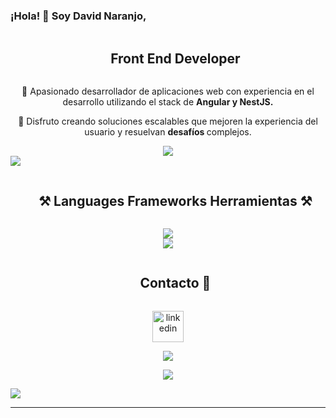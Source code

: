 ### ¡Hola! 👋 Soy David Naranjo,

<div align="center">
  <div id="user-content-toc">
    <ul align="center">
      <summary><h2 style="display: inline-block">Front End Developer</h2></summary>
    </ul>
  </div>
  <p>
   🚀 Apasionado desarrollador de aplicaciones web con experiencia en el desarrollo utilizando el stack de <strong>Angular y NestJS.</strong>
  </p>
</div>

<div align="center">
  <p>🌱 Disfruto creando soluciones escalables que mejoren la experiencia del usuario y resuelvan <strong>desafíos </strong>complejos.</p>
</div>

   

<div align="center">
  <a href="mailto:davide.naranjom@gmail.com">
    <img src="https://skillicons.dev/icons?i=gmail" />
  </a>
</div>

<img src="https://user-images.githubusercontent.com/73097560/115834477-dbab4500-a447-11eb-908a-139a6edaec5c.gif">

<div id="user-content-toc">
  <ul align="center">
    <summary><h2 style="display: inline-block">⚒️ Languages Frameworks Herramientas ⚒️</h2></summary>
  </ul>
</div>

<div align="center">
  <img src="https://skillicons.dev/icons?i=git,css,discord,docker,express,figma,firebase,github,nestjs" /><br>
  <img src="https://skillicons.dev/icons?i=html,js,materialui,mongodb,nodejs,postman,redux,tailwind,ts,vscode,angular" />
</div>

<!-- Connect with me -->
<!--h2 without bottom border-->
<div id="user-content-toc">
  <ul align="center">
    <summary><h2 style="display: inline-block">Contacto 🤝</h2></summary>
  </ul>
</div>

<!--icons and links-->
<p align="center">
      <a href="https://www.linkedin.com/in/david-eduardo-naranjo-montanez-3b4185295/" target="blank" ><img align="center" src="https://user-images.githubusercontent.com/88904952/234979284-68c11d7f-1acc-4f0c-ac78-044e1037d7b0.png" alt="linkedin" height="50"                 width="50" />
      </a>
</p>
<p align="center">
  <a href="mailto:davide.naranjom@gmail.com">
    <img src="https://skillicons.dev/icons?i=gmail" />
  </a>
</p>



<!--profile visit count-->
<div align="center">
  
[![](https://visitcount.itsvg.in/api?id=1010nishant&icon=3&color=6)](https://visitcount.itsvg.in)
  
</div>

<!--horizontal divider(gradiant)-->
<img src="https://user-images.githubusercontent.com/73097560/115834477-dbab4500-a447-11eb-908a-139a6edaec5c.gif">

----------------------------------------------------------------------

